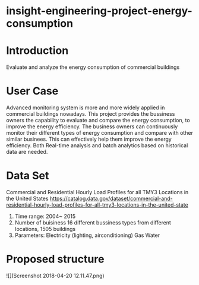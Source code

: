 # insight-engineering-project-energy-consumption
# Introduction
Evaluate and analyze the energy consumption of commercial buildings

# User Case
Advanced monitoring system is more and more widely applied in commercial buildings nowadays. This project provides the bussiness owners the capability to evaluate and compare the energy consumption, to improve the energy efficiency. The business owners can continuously monitor their different types of energy consumption and compare with other similar businees. This can effectively help them improve the energy efficiency. Both Real-time analysis and batch analytics based on historical data are needed.

# Data Set
Commercial and Residential Hourly Load Profiles for all TMY3 Locations in the United States 
https://catalog.data.gov/dataset/commercial-and-residential-hourly-load-profiles-for-all-tmy3-locations-in-the-united-state
1. Time range: 2004~ 2015
2. Number of buisiness
16 different bussiness types from different locations, 1505 buildings
2. Parameters: 
Electricity (lighting, airconditioning)
Gas
Water
 
# Proposed structure

![](Screenshot 2018-04-20 12.11.47.png)
